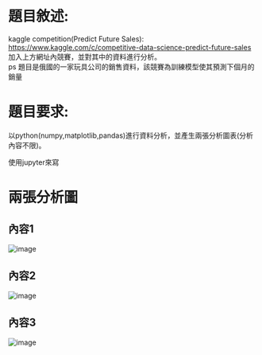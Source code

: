 # 題目敘述:
kaggle competition(Predict Future Sales):
https://www.kaggle.com/c/competitive-data-science-predict-future-sales  
加入上方網址內競賽，並對其中的資料進行分析。  
ps 題目是俄國的一家玩具公司的銷售資料，該競賽為訓練模型使其預測下個月的銷量  

# 題目要求:
以python(numpy,matplotlib,pandas)進行資料分析，並產生兩張分析圖表(分析內容不限)。  

使用jupyter來寫

# 兩張分析圖
## 內容1  
![image](https://github.com/oilover8728/hw1_predict_analysis/blob/master/screenshot/9.PNG)
## 內容2  
![image](https://github.com/oilover8728/hw1_predict_analysis/blob/master/screenshot/11.PNG)
## 內容3  
![image](https://github.com/oilover8728/hw1_predict_analysis/blob/master/screenshot/12.PNG)

